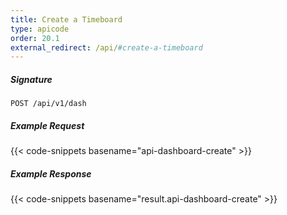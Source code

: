 ```yaml
---
title: Create a Timeboard
type: apicode
order: 20.1
external_redirect: /api/#create-a-timeboard
---
```


##### Signature
`POST /api/v1/dash`
##### Example Request
{{< code-snippets basename="api-dashboard-create" >}}
##### Example Response
{{< code-snippets basename="result.api-dashboard-create" >}}